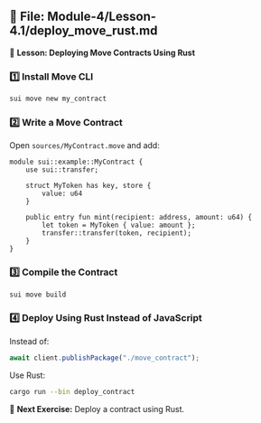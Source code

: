 ## **📄 File: Module-4/Lesson-4.1/deploy_move_rust.md**
📌 **Lesson: Deploying Move Contracts Using Rust**

### **1️⃣ Install Move CLI**
```sh
sui move new my_contract
```

### **2️⃣ Write a Move Contract**
Open `sources/MyContract.move` and add:
```move
module sui::example::MyContract {
    use sui::transfer;

    struct MyToken has key, store {
        value: u64
    }

    public entry fun mint(recipient: address, amount: u64) {
        let token = MyToken { value: amount };
        transfer::transfer(token, recipient);
    }
}
```

### **3️⃣ Compile the Contract**
```sh
sui move build
```

### **4️⃣ Deploy Using Rust Instead of JavaScript**
Instead of:
```javascript
await client.publishPackage("./move_contract");
```
Use Rust:
```sh
cargo run --bin deploy_contract
```
📌 **Next Exercise:** Deploy a contract using Rust.
